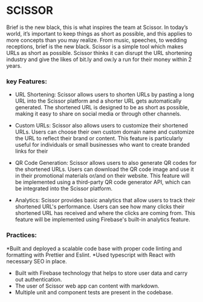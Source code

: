 #  SCISSOR

<p> Brief is the new black, this is what inspires the team at Scissor. In today’s world, it’s important to keep things as short as possible, and this applies to more concepts than you may realize. From music, speeches, to wedding receptions, brief is the new black. Scissor is a simple tool which makes URLs as short as possible. Scissor thinks it can disrupt the URL shortening industry and give the likes of bit.ly and ow.ly a run for their money within 2 years. </p>


### key Features:
* URL Shortening:
Scissor allows users to shorten URLs by pasting a long URL into the Scissor platform and a shorter URL gets automatically generated. The shortened URL is designed to be as short as possible, making it easy to share on social media or through other channels.

* Custom URLs:
Scissor also allows users to customize their shortened URLs. Users can choose their own custom domain name and customize the URL to reflect their brand or content. This feature is particularly useful for individuals or small businesses who want to create branded links for their 

* QR Code Generation:
Scissor allows users to also generate QR codes for the shortened URLs. Users can download the QR code image and use it in their promotional materials or/and on their website. This feature will be implemented using a third-party QR code generator API, which can be integrated into the Scissor platform.

* Analytics:
Scissor provides basic analytics that allow users to track their shortened URL's performance. Users can see how many clicks their shortened URL has received and where the clicks are coming from. This feature will be implemented using Firebase's built-in analytics feature.

### Practices:
*Built and deployed a scalable code base with proper code linting and formatting with Prettier and Eslint.
*Used typescript with React with necessary SEO in place.
* Built with  Firebase technology that helps to store user data and carry out authentication.
* The user of Scissor web app can content with markdown.
* Multiple unit and component tests are present in the codebase.
